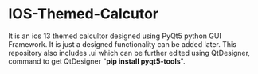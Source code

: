 # IOS-Themed-Calcutor
It is an ios 13 themed calcultor designed using PyQt5 python GUI Framework. It is just a designed functionality can be added later. This 
repository also includes .ui which can be further edited using QtDesigner, command to get QtDesigner "**pip install pyqt5-tools**".
